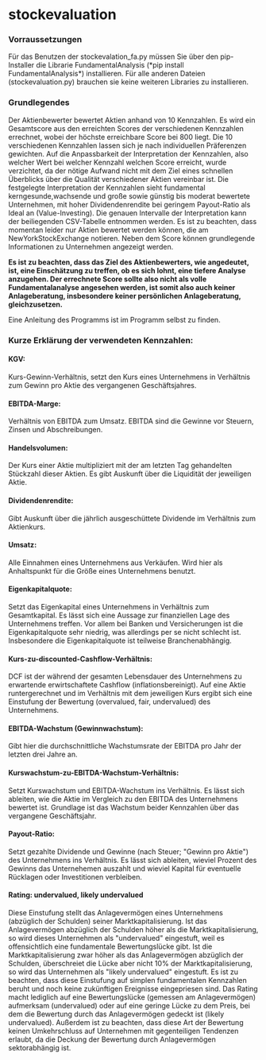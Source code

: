 <h1>stockevaluation</h1>

<h3>Vorraussetzungen</h3>
Für das Benutzen der stockevalation_fa.py müssen Sie über den pip-Installer die Librarie FundamentalAnalysis (*pip install FundamentalAnalysis*) installieren. Für alle anderen Dateien (stockevaluation.py) brauchen sie keine weiteren Libraries zu installieren.

<h3>Grundlegendes</h3>
Der Aktienbewerter bewertet Aktien anhand von 10 Kennzahlen. Es wird ein Gesamtscore aus den erreichten Scores der verschiedenen Kennzahlen errechnet, wobei der höchste erreichbare Score bei 800 liegt. Die 10 verschiedenen Kennzahlen lassen sich je nach individuellen Präferenzen gewichten. Auf die Anpassbarkeit der Interpretation der Kennzahlen, also welcher Wert bei welcher Kennzahl welchen Score erreicht, wurde verzichtet, da der nötige Aufwand nicht mit dem Ziel eines schnellen Überblicks über die Qualität verschiedener Aktien vereinbar ist. Die festgelegte Interpretation der Kennzahlen sieht fundamental kerngesunde,wachsende und große sowie günstig bis moderat bewertete Unternehmen, mit hoher Dividendenrendite bei geringem Payout-Ratio als Ideal an (Value-Investing). Die genauen Intervalle der Interpretation kann der beiliegenden CSV-Tabelle entnommen werden. Es ist zu beachten, dass momentan leider nur Aktien bewertet werden können, die am NewYorkStockExchange notieren.
Neben dem Score können grundlegende Informationen zu Unternehmen angezeigt werden. 

<b>Es ist zu beachten, dass das Ziel des Aktienbewerters, wie angedeutet, ist, eine Einschätzung zu treffen, ob es sich lohnt, eine tiefere Analyse anzugehen. Der errechnete Score sollte also nicht als volle Fundamentalanalyse angesehen werden, ist somit also auch keiner Anlageberatung, insbesondere keiner persönlichen Anlageberatung, gleichzusetzen.</b>

Eine Anleitung des Programms ist im Programm selbst zu finden.
<p>

<h3>Kurze Erklärung der verwendeten Kennzahlen:</h3><p>

<h4>KGV:</h4>
Kurs-Gewinn-Verhältnis, setzt den Kurs eines Unternehmens in Verhältnis zum Gewinn pro Aktie des vergangenen Geschäftsjahres.<br>

<h4>EBITDA-Marge:</h4> 
Verhältnis von EBITDA zum Umsatz. EBITDA sind die Gewinne vor Steuern, Zinsen und Abschreibungen.<br>

<h4>Handelsvolumen:</h4> 
Der Kurs einer Aktie multipliziert mit der am letzten Tag gehandelten Stückzahl dieser Aktien. Es gibt Auskunft über die Liquidität der jeweiligen Aktie.<br>

<h4>Dividendenrendite:</h4>
Gibt Auskunft über die jährlich ausgeschüttete Dividende im Verhältnis zum Aktienkurs.<br>

<h4>Umsatz:</h4>
Alle Einnahmen eines Unternehmens aus Verkäufen. Wird hier als Anhaltspunkt für die Größe eines Unternehmens benutzt.<br>

<h4>Eigenkapitalquote:</h4>
Setzt das Eigenkapital eines Unternehmens in Verhältnis zum Gesamtkapital. Es lässt sich eine Aussage zur finanziellen Lage des Unternehmens treffen. Vor allem bei Banken und Versicherungen ist die Eigenkapitalquote sehr niedrig, was allerdings per se nicht schlecht ist. Insbesondere die Eigenkapitalquote ist teilweise Branchenabhängig.<br>

<h4>Kurs-zu-discounted-Cashflow-Verhältnis:</h4>
DCF ist der während der gesamten Lebensdauer des Unternehmens zu erwartende erwirtschaftete Cashflow (inflationsbereinigt). Auf eine Aktie runtergerechnet und im Verhältnis mit dem jeweiligen Kurs ergibt sich eine Einstufung der Bewertung (overvalued, fair, undervalued) des Unternehmens.<br>

<h4>EBITDA-Wachstum (Gewinnwachstum):</h4>
Gibt hier die durchschnittliche Wachstumsrate der EBITDA pro Jahr der letzten drei Jahre an.<br>

<h4>Kurswachstum-zu-EBITDA-Wachstum-Verhältnis:</h4>
Setzt Kurswachstum und EBITDA-Wachstum ins Verhältnis. Es lässt sich ableiten, wie die Aktie im Vergleich zu den EBITDA des Unternehmens bewertet ist. Grundlage ist das Wachstum beider Kennzahlen über das vergangene Geschäftsjahr.<br>

<h4>Payout-Ratio:</h4>
Setzt gezahlte Dividende und Gewinne (nach Steuer; "Gewinn pro Aktie") des Unternehmens ins Verhältnis. Es lässt sich ableiten, wieviel Prozent des Gewinns das Unternehemen auszahlt und wieviel Kapital für eventuelle Rücklagen oder Investitionen verbleiben.<br>

<h4>Rating: undervalued, likely undervalued</h4>
Diese Einstufung stellt das Anlagevermögen eines Unternehmens (abzüglich der Schulden) seiner Marktkapitalisierung. Ist das Anlagevermögen abzüglich der Schulden höher als die Marktkapitalisierung, so wird dieses Unternehmen als "undervalued" eingestuft, weil es offensichtlich eine fundamentale Bewertungslücke gibt. Ist die Marktkapitalisierung zwar höher als das Anlagevermögen abzüglich der Schulden, überschreiet die Lücke aber nicht 10% der Marktkapitalisierung, so wird das Unternehmen als "likely undervalued" eingestuft. 
Es ist zu beachten, dass diese Einstufung auf simplen fundamentalen Kennzahlen beruht und noch keine zukünftigen Ereignisse eingepriesen sind. Das Rating macht lediglich auf eine Bewertungslücke (gemessen am Anlagevermögen) aufmerksam (undervalued) oder auf eine geringe Lücke zu dem Preis, bei dem die Bewertung durch das Anlagevermögen gedeckt ist (likely undervalued). Außerdem ist zu beachten, dass diese Art der Bewertung keinen Umkehrschluss auf Unternehmen mit gegenteiligen Tendenzen erlaubt, da die Deckung der Bewertung durch Anlagevermögen sektorabhängig ist.












